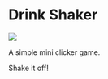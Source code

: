 # Drink Shaker
![](https://img.shields.io/badge/status-WIP-yellow.svg)

A simple mini clicker game.

Shake it off!
